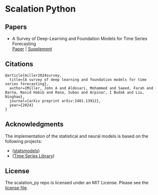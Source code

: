 # Scalation Python

## Papers
* A Survey of Deep-Learning and Foundation Models for Time Series Forecasting\
[Paper](https://arxiv.org/pdf/2401.13912.pdf) | [Supplement](https://arxiv.org/pdf/2401.13912.pdf)

## Citations
```
@article{miller2024survey,
  title={A survey of deep learning and foundation models for time series forecasting},
  author={Miller, John A and Aldosari, Mohammed and Saeed, Farah and Barna, Nasid Habib and Rana, Subas and Arpinar, I Budak and Liu, Ninghao},
  journal={arXiv preprint arXiv:2401.13912},
  year={2024}
}
```
## Acknowledgments
The implementation of the statistical and neural models is based on the following projects:
* ([statsmodels](https://www.statsmodels.org/stable/index.html))
* ([Time Series Library](https://github.com/thuml/Time-Series-Library/tree/main))

## License
The scalation_py repo is licensed under an MIT License. Please see the [license file](https://github.com/scalation/scalation_py/blob/main/License.txt). 
